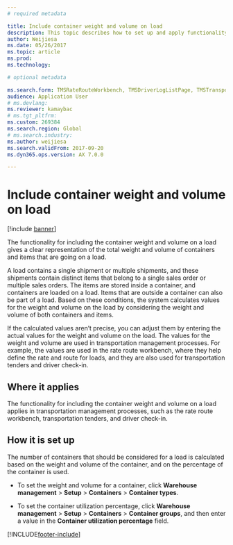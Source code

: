 ```yaml
---
# required metadata

title: Include container weight and volume on load
description: This topic describes how to set up and apply functionality to include container weight and volume on loads.
author: Weijiesa
ms.date: 05/26/2017
ms.topic: article
ms.prod: 
ms.technology: 

# optional metadata

ms.search.form: TMSRateRouteWorkbench, TMSDriverLogListPage, TMSTransportationTender
audience: Application User
# ms.devlang: 
ms.reviewer: kamaybac
# ms.tgt_pltfrm: 
ms.custom: 269384
ms.search.region: Global
# ms.search.industry: 
ms.author: weijiesa
ms.search.validFrom: 2017-09-20
ms.dyn365.ops.version: AX 7.0.0

---
```


# Include container weight and volume on load

[!include [banner](../includes/banner.md)]

The functionality for including the container weight and volume on a load gives
a clear representation of the total weight and volume of containers and items
that are going on a load.

A load contains a single shipment or multiple shipments, and these shipments
contain distinct items that belong to a single sales order or multiple sales
orders. The items are stored inside a container, and containers are loaded on a
load. Items that are outside a container can also be part of a load. Based on
these conditions, the system calculates values for the weight and volume on the
load by considering the weight and volume of both containers and items.

If the calculated values aren’t precise, you can adjust them by entering the
actual values for the weight and volume on the load. The values for the weight
and volume are used in transportation management processes. For example, the
values are used in the rate route workbench, where they help define the rate and
route for loads, and they are also used for transportation tenders and driver
check-in.

## Where it applies

The functionality for including the container weight and volume on a load
applies in transportation management processes, such as the rate route
workbench, transportation tenders, and driver check-in.

## How it is set up

The number of containers that should be considered for a load is calculated
based on the weight and volume of the container, and on the percentage of the
container is used.

-   To set the weight and volume for a container, click **Warehouse management**
    \> **Setup** \> **Containers** \> **Container types**.

-   To set the container utilization percentage, click **Warehouse management**
    \> **Setup** \> **Containers** \> **Container groups**, and then enter a
    value in the **Container utilization percentage** field.


[!INCLUDE[footer-include](../../includes/footer-banner.md)]
